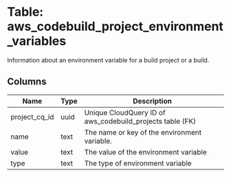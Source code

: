 
# Table: aws_codebuild_project_environment_variables
Information about an environment variable for a build project or a build.
## Columns
| Name        | Type           | Description  |
| ------------- | ------------- | -----  |
|project_cq_id|uuid|Unique CloudQuery ID of aws_codebuild_projects table (FK)|
|name|text|The name or key of the environment variable.|
|value|text|The value of the environment variable|
|type|text|The type of environment variable|
